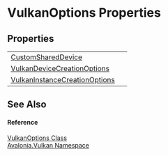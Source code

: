 # VulkanOptions Properties




## Properties
<table>
<tr>
<td><a href="P_Avalonia_Vulkan_VulkanOptions_CustomSharedDevice">CustomSharedDevice</a></td>
<td> </td>
</tr>
<tr>
<td><a href="P_Avalonia_Vulkan_VulkanOptions_VulkanDeviceCreationOptions">VulkanDeviceCreationOptions</a></td>
<td> </td>
</tr>
<tr>
<td><a href="P_Avalonia_Vulkan_VulkanOptions_VulkanInstanceCreationOptions">VulkanInstanceCreationOptions</a></td>
<td> </td>
</tr>
</table>

## See Also


#### Reference
<a href="T_Avalonia_Vulkan_VulkanOptions">VulkanOptions Class</a>  
<a href="N_Avalonia_Vulkan">Avalonia.Vulkan Namespace</a>  

